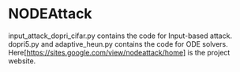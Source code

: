 # NODEAttack

input_attack_dopri_cifar.py contains the code for Input-based attack. dopri5.py and adaptive_heun.py contains the code for ODE solvers. Here[https://sites.google.com/view/nodeattack/home] is the project website.
